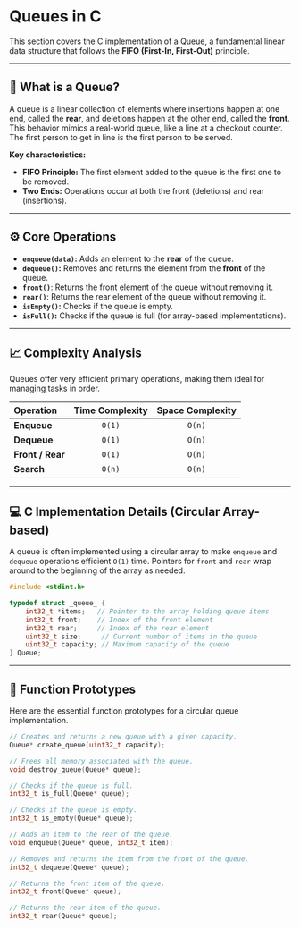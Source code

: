 # Queues in C

This section covers the C implementation of a Queue, a fundamental linear data structure that follows the **FIFO (First-In, First-Out)** principle.

---

## 🤔 What is a Queue?

A queue is a linear collection of elements where insertions happen at one end, called the **rear**, and deletions happen at the other end, called the **front**. This behavior mimics a real-world queue, like a line at a checkout counter. The first person to get in line is the first person to be served.

**Key characteristics:**
* **FIFO Principle:** The first element added to the queue is the first one to be removed.
* **Two Ends:** Operations occur at both the front (deletions) and rear (insertions).



---

## ⚙️ Core Operations

* **`enqueue(data)`:** Adds an element to the **rear** of the queue.
* **`dequeue()`:** Removes and returns the element from the **front** of the queue.
* **`front()`**: Returns the front element of the queue without removing it.
* **`rear()`**: Returns the rear element of the queue without removing it.
* **`isEmpty()`:** Checks if the queue is empty.
* **`isFull()`:** Checks if the queue is full (for array-based implementations).

---

## 📈 Complexity Analysis

Queues offer very efficient primary operations, making them ideal for managing tasks in order.

| Operation | Time Complexity | Space Complexity |
| :--- | :---: | :---: |
| **Enqueue** | `O(1)` | `O(n)` |
| **Dequeue** | `O(1)` | `O(n)` |
| **Front / Rear** | `O(1)` | `O(n)` |
| **Search** | `O(n)` | `O(n)` |

---

## 💻 C Implementation Details (Circular Array-based)

A queue is often implemented using a circular array to make `enqueue` and `dequeue` operations efficient `O(1)` time. Pointers for `front` and `rear` wrap around to the beginning of the array as needed.

```c
#include <stdint.h>

typedef struct _queue_ {
    int32_t *items;   // Pointer to the array holding queue items
    int32_t front;    // Index of the front element
    int32_t rear;     // Index of the rear element
    uint32_t size;     // Current number of items in the queue
    uint32_t capacity; // Maximum capacity of the queue
} Queue;
```

---

## 🚀 Function Prototypes

Here are the essential function prototypes for a circular queue implementation.

```c
// Creates and returns a new queue with a given capacity.
Queue* create_queue(uint32_t capacity);

// Frees all memory associated with the queue.
void destroy_queue(Queue* queue);

// Checks if the queue is full.
int32_t is_full(Queue* queue);

// Checks if the queue is empty.
int32_t is_empty(Queue* queue);

// Adds an item to the rear of the queue.
void enqueue(Queue* queue, int32_t item);

// Removes and returns the item from the front of the queue.
int32_t dequeue(Queue* queue);

// Returns the front item of the queue.
int32_t front(Queue* queue);

// Returns the rear item of the queue.
int32_t rear(Queue* queue);
```
